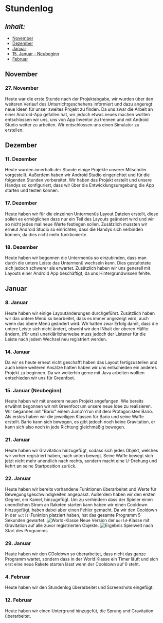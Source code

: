 # Stundenlog

## *Inhalt:* <a name="Inhalt"></a>
* [November](#November)
* [Dezember](#Dezember)
* [Januar](#Januar)
* [15. Januar - Neubeginn](#Neu)
* [Februar](#Februar)

## November <a name="November"></a>

### 27. November

Heute war die erste Stunde nach der Projektabgabe, wir wurden über den weiteren Verlauf des Unterrichtgeschehens informiert und dazu angeregt neue Ideen für unser zweites Projekt zu finden. Da uns zwar die Arbeit an einer Android-App gefallen hat, wir jedoch etwas neues machen wollten entschlossen wir uns, uns von App Inventor zu trennen und mit Android Studio weiter zu arbeiten. Wir entschlossen uns einen Simulator zu erstellen. 


## Dezember <a name="Dezember"></a>

### 11. Dezember

Heute wurden innerhalb der Stunde einige Projekte unserer Mitschüler vorgestellt. Außerdem haben wir Android Studio eingerichtet und für die folgenden Stunden vorbereitet. Wir haben das Projekt erstellt und unsere Handys so konfiguriert, dass wir über die Entwicklungsumgebung die App starten und testen können.


### 17. Dezember

Heute haben wir für die einzelnen Untermenüs Layout Dateien erstellt, diese sollen es ermöglichen dass nur ein Teil des Layouts geändert wird und wir so nicht jedes mal neue Werte festlegen sollen. Zusätzlich mussten wir erneut Android Studio so einrichten, dass die Handys sich verbinden können, da dies nicht mehr funktionierte.

### 18. Dezember 

Heute haben wir begonnen die Untermenüs so einzubinden, dass man durch die untere Leiste das Untermenü wechseln kann. Dies gestaltetete sich jedoch schwerer als erwartet.
Zusätzlich haben wir uns generell mit Layouts einer Android App beschäftigt, da uns Hintergrundwissen fehlte.


## Januar <a name="Januar"></a>

### 8. Januar

Heute haben wir einige Layoutänderungen durchgeführt. Zusätzlich haben wir das untere Menü so bearbeitet, dass es immer angezeigt wird, auch wenn das obere Menü geändert wird. Wir hatten zwar Erfolg damit, dass die untere Leiste sich nicht ändert, obwohl wir den INhalt der oberen Hälfte ändern, (für uns) unerklärlicherweise muss jedoch der Listener für die Leiste nach jedem Wechsel neu registriert werden.

### 14. Januar

Da wir es heute erneut nicht geschafft haben das Layout fertigzustellen und auch keine weiteren Ansätze hatten haben wir uns entschieden ein anderes Projekt zu beginnen. Da wir weiterhin gerne mit Java arbeiten wollten entschieden wir uns für Greenfoot. 

### 15. Januar (Neubeginn)<a name="Neu"></a>

Heute haben wir mit unserem neuen Projekt angefangen. Wie bereits erwähnt begonnen wir mit Greenfoot um unsere neue Idee zu realisieren. WIr begannen mit "Bario" einem Jump'n'run mit dem Protagonisten Bario. 
Als erstes haben wir die jeweiligen Klassen für Bario und seine Waffe erstellt. Bario kann sich bewegen, es gibt jedoch noch keine Gravitation, er kann sich also noch in jede Richtung gleichmäßig bewegen.

### 21. Januar

Heute haben wir Gravitation hinzugefügt, sodass sich jedes Objekt, welches wir vorher registriert haben, nach unten bewegt. Seine Waffe bewegt sich jetzt nicht mehr unendlich nach rechts, sondern macht eine U-Drehung und kehrt an seine Startposition zurück.

### 22. Januar

Heute haben wir bereits  vorhandene Funktionen überarbeitet und Werte für Bewegungsgeschwindigkeiten angepasst. Außerdem haben wir den ersten Gegner, ein Kamel, hinzugefügt. Um zu verhindern dass der Spieler einen unendlichen Strom an Raketen starten kann haben wir einen Cooldown hinzugefügt, haben dabei aber einen Fehler gemacht. Da wir den Cooldown in der `act()`-Funktion platziert haben, hat das gesamte Programm 5 Sekunden gewartet.
![`World`-Klasse](https://raw.githubusercontent.com/StormarnJB/BarioTheGame/master/Screenshots/Screenshot%202019-01-22%20at%2016.29.01.png) Neue Version der `World`-Klasse mit Gravitation auf alle zuvor registrierten Objekte.
![Ergebnis](https://raw.githubusercontent.com/StormarnJB/BarioTheGame/master/Screenshots/Screenshot%202019-01-22%20at%2016.26.30.png) Spielwelt nach Start des Programms


### 29. Januar

Haute haben wir den COoldown so überarbeitet, dass nicht das ganze Programm wartet, sondern dass in der World Klasse ein Timer läuft und sich erst eine neue Rakete starten lässt wenn der Cooldown auf 0 steht.


### 4. Februar <a name="Februar"></a>

Heute haben wir den Stundenlog überarbeitet und Screenshots eingefügt.


### 12. Februar

Heute haben wir einen Untergrund hinzugefüt, die Sprung und Gravitation überarbeitet.
